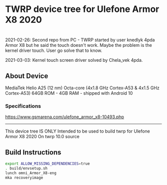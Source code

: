 # TWRP device tree for Ulefone Armor X8 2020
# 
2021-02-26: Second repo from PC - TWRP started by user knedlyk 4pda Armor X8 but he said the touch doesn't work. Maybe the problem is the kernel driver touch. User go solve that to know.

2021-03-03: Kernel touch screen driver solved by Chela_vek 4pda.

## About Device
MediaTek Helio A25 (12 nm)
Octa-core (4x1.8 GHz Cortex-A53 & 4x1.5 GHz Cortex-A53)
64GB ROM - 4GB RAM - shipped with Android 10

### Specifications

https://www.gsmarena.com/ulefone_armor_x8-10493.php

---

This device tree IS ONLY Intended to be used to build twrp for Ulefone Armor X8 2020 On twrp 10.0 source


## Build Instructions
```sh
export ALLOW_MISSING_DEPENDENCIES=true
. build/envsetup.sh
lunch omni_Armor_X8-eng
mka recoveryimage
```
